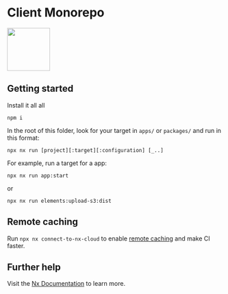 # Client Monorepo

<a alt="photon logo" href="https://nx.dev" target="_blank" rel="noreferrer"><img src="https://uploads-ssl.webflow.com/636c1da7b9e42c43e229900c/636c1da7b9e42caa79299017_header-logo.svg" width="100"></a>

## Getting started

Install it all all

```
npm i
```

In the root of this folder, look for your target in `apps/` or `packages/` and run in this format:

```
npx nx run [project][:target][:configuration] [_..]
```

For example, run a target for a app:

```
npx nx run app:start
```

or

```
npx nx run elements:upload-s3:dist
```

## Remote caching

Run `npx nx connect-to-nx-cloud` to enable [remote caching](https://nx.app) and make CI faster.

## Further help

Visit the [Nx Documentation](https://nx.dev) to learn more.
